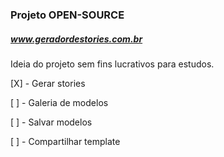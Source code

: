 ### Projeto OPEN-SOURCE

##### www.geradordestories.com.br 

Ideia do projeto sem fins lucrativos para estudos.

[X] - Gerar stories

[ ] - Galeria de modelos

[ ] - Salvar modelos

[ ] - Compartilhar template
